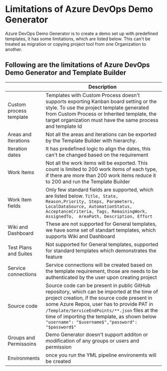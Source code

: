 # Limitations of Azure DevOps Demo Generator

Azure DevOps Demo Generator is to create a demo set up with predefined templates, it has some limitations, which are listed below. This can't be treated as migration or copying project tool from one Organization to another.

## Following are the limitations of Azure DevOps Demo Generator and Template Builder

||Description|
|------|-----|
|Custom process template| Templates with Custom Process doesn't supports exporting Kanban board setting or the style. To use the project template generated from Custom Process or Inherited template, the target organization must have the same process and  template Id|
| Areas and Iterations| Not all the areas and iterations can be exported by the Template Builder with hierarchy. |
|Iteration dates| It has predefined logic to align the dates, this can't be changed based on the requirement |
| Work Items | Not all the work items will be exported. This count is limited to 200 work items of each type, if there are more than 200 work items reduce it to 200 and run the Template Builder |
|Work Item fields|Only few standard fields are supported, which are listed below. ```Title, State, Reason,Priority, Steps, Parameters, LocalDataSource, AutomationStatus, AcceptanceCriteria, Tags, RemainingWork, AssignedTo,  AreaPath, Description, Effort```|
| Wiki and Dashboard | These are not supported for General templates, we have some set of standart templates, which supports Wiki and Dashboard|
|Test Plans and Suites| Not supported for General templates, supported for standard templates which demonstrates the feature|
|Service connections|Service connections will be created based on the template requirement, those are needs to be authenticated by the user upon creating project|
|Source code| Source code can be present in public GitHub repository, which can be imported at the time of project creation, if the source code present in some Azure Repos, user has to provide PAT in ```/Template/ServiceEndPoints/**.json``` files at the time of importing the template, as shown below ```"username": "$username$","password": "$password$"``` |
|Groups and Permissoins| Demo Generator doesn't support additon or modification of any groups or users and permission|
|Environments | once you run the YML pipeline environemts will be created|


